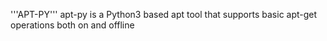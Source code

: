 '''APT-PY'''
apt-py is a Python3 based apt tool that supports basic apt-get operations both on and offline

